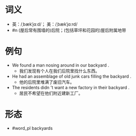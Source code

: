 # 词义
- 英：/ˌbækˈjɑːd/； 美：/ˌbækˈjɑːrd/
- #n (屋后常有围墙的)后院；(包括草坪和花园的)屋后附属地带
# 例句
- We found a man nosing around in our backyard .
	- 我们发现有个人在我们后院里找什么东西。
- He had an assemblage of old junk cars filling the backyard .
	- 他的后院里堆满了废旧汽车。
- The residents didn 't want a new factory in their backyard .
	- 居民不希望在他们附近建新工厂。
# 形态
- #word_pl backyards
